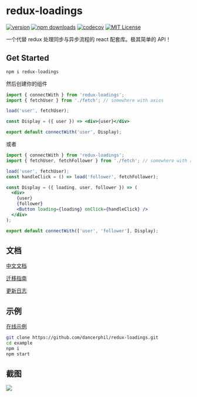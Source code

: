 # redux-loadings

[![version](https://img.shields.io/npm/v/redux-loadings.svg?style=flat-square)](http://npm.im/redux-loadings)
[![npm downloads](https://img.shields.io/npm/dm/redux-loadings.svg?style=flat-square)](https://www.npmjs.com/package/redux-loadings)
[![codecov](https://codecov.io/gh/dancerphil/redux-loadings/branch/develop/graph/badge.svg)](https://codecov.io/gh/dancerphil/redux-loadings)
[![MIT License](https://img.shields.io/npm/l/redux-loadings.svg?style=flat-square)](http://opensource.org/licenses/MIT)

一个代替 redux 处理同步与异步流程的 react 配套库。极其简单的 API！

## Get Started

```bash
npm i redux-loadings
```

然后创建你的组件

```jsx harmony
import { connectWith } from 'redux-loadings';
import { fetchUser } from './fetch'; // somewhere with axios

load('user', fetchUser);

const Display = ({ user }) => <div>{user}</div>

export default connectWith('user', Display);
```

或者

```jsx harmony
import { connectWith } from 'redux-loadings';
import { fetchUser, fetchFollower } from './fetch'; // somewhere with axios

load('user', fetchUser);
const handleClick = () => load('follower', fetchFollower);

const Display = ({ loading, user, follower }) => (
  <div>
    {user}
    {follower}
    <Button loading={loading} onClick={handleClick} />
  </div>
);

export default connectWith(['user', 'follower'], Display);
```

## 文档

[中文文档](https://github.com/dancerphil/redux-loadings/blob/master/docs/Document-zh_CN.md)

[迁移指南](https://github.com/dancerphil/redux-loadings/blob/master/docs/Migrate-zh_CN.md)

[更新日志](https://github.com/dancerphil/redux-loadings/blob/master/docs/CHANGELOG.md)

## 示例

[在线示例](https://dancerphil.github.io/redux-loadings/index.html)

```bash
git clone https://github.com/dancerphil/redux-loadings.git
cd example
npm i
npm start
```

## 截图

![](https://github.com/dancerphil/redux-loadings/blob/master/screenshot.gif)
